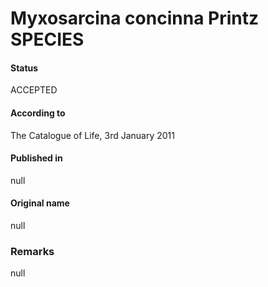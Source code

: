 Myxosarcina concinna Printz SPECIES
=======

#### Status
ACCEPTED

#### According to
The Catalogue of Life, 3rd January 2011

#### Published in
null

#### Original name
null

### Remarks
null